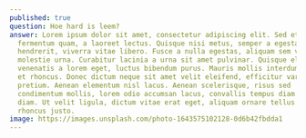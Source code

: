 ```yaml
---
published: true
question: Hoe hard is leem?
answer: Lorem ipsum dolor sit amet, consectetur adipiscing elit. Sed et
  fermentum quam, a laoreet lectus. Quisque nisi metus, semper a egestas
  hendrerit, viverra vitae libero. Fusce a nulla egestas, aliquam sem vel,
  molestie urna. Curabitur lacinia a urna sit amet pulvinar. Quisque elit mi,
  venenatis a lorem eget, luctus bibendum purus. Mauris mollis interdum turpis
  et rhoncus. Donec dictum neque sit amet velit eleifend, efficitur varius urna
  pretium. Aenean elementum nisl lacus. Aenean scelerisque, risus sed
  condimentum mollis, lorem odio accumsan lacus, convallis tempus diam dolor a
  diam. Ut velit ligula, dictum vitae erat eget, aliquam ornare tellus. In et
  rhoncus justo.
image: https://images.unsplash.com/photo-1643575102128-0d6b42fbdda1
---
```

